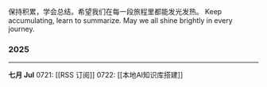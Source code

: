 保持积累，学会总结。希望我们在每一段旅程里都能发光发热。
Keep accumulating, learn to summarize. May we all shine brightly in every journey.
### 2025
___
**七月 Jul**
0721: [[RSS 订阅]]
0722: [[本地AI知识库搭建]]
